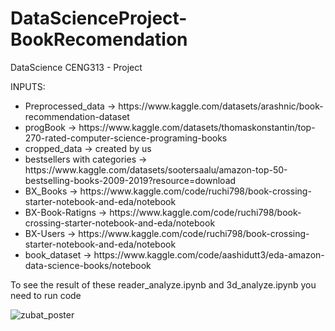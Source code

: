 # DataScienceProject-BookRecomendation
DataScience CENG313 - Project
<p>INPUTS: </p>
<ul>
  <li>Preprocessed_data -> https://www.kaggle.com/datasets/arashnic/book-recommendation-dataset</li>
  <li>progBook -> https://www.kaggle.com/datasets/thomaskonstantin/top-270-rated-computer-science-programing-books</li>
  <li>cropped_data -> created by us </li>
  <li>bestsellers with categories -> https://www.kaggle.com/datasets/sootersaalu/amazon-top-50-bestselling-books-2009-2019?resource=download</li>
  <li>BX_Books -> https://www.kaggle.com/code/ruchi798/book-crossing-starter-notebook-and-eda/notebook</li>
  <li>BX-Book-Ratigns -> https://www.kaggle.com/code/ruchi798/book-crossing-starter-notebook-and-eda/notebook</li>
  <li>BX-Users -> https://www.kaggle.com/code/ruchi798/book-crossing-starter-notebook-and-eda/notebook</li>
  <li>book_dataset -> https://www.kaggle.com/code/aashidutt3/eda-amazon-data-science-books/notebook </li>
</ul>

<p>To see the result of these reader_analyze.ipynb and 3d_analyze.ipynb you need to run code</p>

![zubat_poster](https://user-images.githubusercontent.com/74828364/210616125-b0516aed-0fc7-4ff6-a5ee-cf061c76f0bd.jpg)
